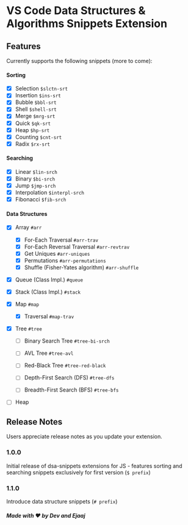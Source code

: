 # VS Code Data Structures & Algorithms Snippets Extension

## Features

Currently supports the following snippets (more to come):

#### Sorting

- [x] Selection `$slctn-srt`
- [x] Insertion `$ins-srt`
- [x] Bubble `$bbl-srt`
- [x] Shell `$shell-srt`
- [x] Merge `$mrg-srt`
- [x] Quick `$qk-srt`
- [x] Heap `$hp-srt`
- [x] Counting `$cnt-srt`
- [x] Radix `$rx-srt`

#### Searching

- [x] Linear `$lin-srch`
- [x] Binary `$bi-srch`
- [x] Jump `$jmp-srch`
- [x] Interpolation `$interpl-srch`
- [x] Fibonacci `$fib-srch`

#### Data Structures

- [x] Array `#arr`

  - [x] For-Each Traversal `#arr-trav`
  - [x] For-Each Reversal Traversal `#arr-revtrav`
  - [x] Get Uniques `#arr-uniques`
  - [x] Permutations `#arr-permutations`
  - [x] Shuffle (Fisher-Yates algorithm) `#arr-shuffle`

- [x] Queue (Class Impl.) `#queue`

- [x] Stack (Class Impl.) `#stack`

- [x] Map `#map`
    - [x] Traversal `#map-trav`

- [x] Tree `#tree`

    - [ ] Binary Search Tree `#tree-bi-srch`
    
    - [ ] AVL Tree `#tree-avl`
    
    - [ ] Red-Black Tree `#tree-red-black`
    
    - [ ] Depth-First Search (DFS) `#tree-dfs`
    
    - [ ] Breadth-First Search (BFS) `#tree-bfs`

- [ ] Heap

## Release Notes

Users appreciate release notes as you update your extension.

### 1.0.0

Initial release of dsa-snippets extensions for JS - features sorting and searching snippets exclusively for first version (`$ prefix`)

### 1.1.0

Introduce data structure snippets (`# prefix`)

##### Made with ❤️ by Dev and Ejaaj 
